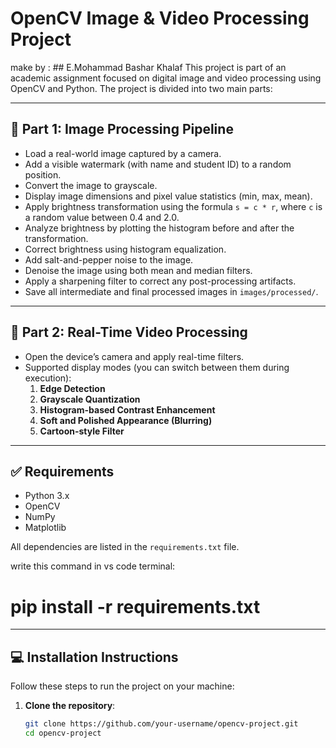 # OpenCV Image & Video Processing Project
make by : ## E.Mohammad Bashar Khalaf 
This project is part of an academic assignment focused on digital image and video processing using OpenCV and Python. The project is divided into two main parts:

---

## 📸 Part 1: Image Processing Pipeline

- Load a real-world image captured by a camera.
- Add a visible watermark (with name and student ID) to a random position.
- Convert the image to grayscale.
- Display image dimensions and pixel value statistics (min, max, mean).
- Apply brightness transformation using the formula `s = c * r`, where `c` is a random value between 0.4 and 2.0.
- Analyze brightness by plotting the histogram before and after the transformation.
- Correct brightness using histogram equalization.
- Add salt-and-pepper noise to the image.
- Denoise the image using both mean and median filters.
- Apply a sharpening filter to correct any post-processing artifacts.
- Save all intermediate and final processed images in `images/processed/`.

---

## 🎥 Part 2: Real-Time Video Processing

- Open the device’s camera and apply real-time filters.
- Supported display modes (you can switch between them during execution):
  1. **Edge Detection**
  2. **Grayscale Quantization**
  3. **Histogram-based Contrast Enhancement**
  4. **Soft and Polished Appearance (Blurring)**
  5. **Cartoon-style Filter**

---

## ✅ Requirements

- Python 3.x
- OpenCV
- NumPy
- Matplotlib

All dependencies are listed in the `requirements.txt` file.

write this command in vs code terminal:
# pip install -r requirements.txt

---

## 💻 Installation Instructions

Follow these steps to run the project on your machine:

1. **Clone the repository**:
   ```bash
   git clone https://github.com/your-username/opencv-project.git
   cd opencv-project
